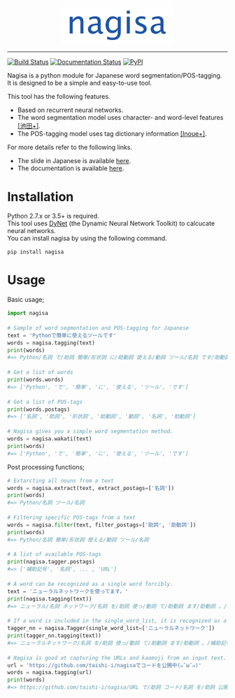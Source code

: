 <p align="center"><img width="50%" src="/nagisa/data/nagisa_image.jpg"/></p>

--------------------------------------------------------------------------------

[![Build Status](https://travis-ci.org/taishi-i/nagisa.svg?branch=master)](https://travis-ci.org/taishi-i/nagisa)
[![Documentation Status](https://readthedocs.org/projects/nagisa/badge/?version=latest)](https://nagisa.readthedocs.io/en/latest/?badge=latest)
[![PyPI](https://img.shields.io/pypi/v/nagisa.svg)](https://pypi.python.org/pypi/nagisa)

Nagisa is a python module for Japanese word segmentation/POS-tagging.  
It is designed to be a simple and easy-to-use tool.  

This tool has the following features.
- Based on recurrent neural networks. 
- The word segmentation model uses character- and word-level features [[池田+]](http://www.anlp.jp/proceedings/annual_meeting/2017/pdf_dir/B6-2.pdf).
- The POS-tagging model uses tag dictionary information [[Inoue+]](http://www.aclweb.org/anthology/K17-1042).

For more details refer to the following links.
- The slide in Japanese is available [here](https://drive.google.com/open?id=1AzR5wh5502u_OI_Jxwsq24t-er_rnJBP).
- The documentation is available [here](https://nagisa.readthedocs.io/en/latest/?badge=latest).

Installation
=============

Python 2.7.x or 3.5+ is required.  
This tool uses [DyNet](https://github.com/clab/dynet) (the Dynamic Neural Network Toolkit) to calcucate neural networks.  
You can install nagisa by using the following command.
```bash
pip install nagisa
```

Usage
======
Basic usage;
```python
import nagisa

# Sample of word segmentation and POS-tagging for Japanese
text = 'Pythonで簡単に使えるツールです'
words = nagisa.tagging(text)
print(words) 
#=> Python/名詞 で/助詞 簡単/形状詞 に/助動詞 使える/動詞 ツール/名詞 です/助動詞

# Get a list of words
print(words.words) 
#=> ['Python', 'で', '簡単', 'に', '使える', 'ツール', 'です']

# Get a list of POS-tags
print(words.postags) 
#=> ['名詞', '助詞', '形状詞', '助動詞', '動詞', '名詞', '助動詞']

# Nagisa gives you a simple word segmentation method.
words = nagisa.wakati(text)
print(words) 
#=> ['Python', 'で', '簡単', 'に', '使える', 'ツール', 'です']
```


Post processing functions;
```python
# Extarcting all nouns from a text 
words = nagisa.extract(text, extract_postags=['名詞']) 
print(words)   
#=> Python/名詞 ツール/名詞    
   
# Filtering specific POS-tags from a text  
words = nagisa.filter(text, filter_postags=['助詞', '助動詞']) 
print(words)   
#=> Python/名詞 簡単/形状詞 使える/動詞 ツール/名詞    
   
# A list of available POS-tags 
print(nagisa.tagger.postags)   
#=> ['補助記号', '名詞', ... , 'URL']

# A word can be recognized as a single word forcibly.   
text = 'ニューラルネットワークを使ってます。'  
print(nagisa.tagging(text))    
#=> ニューラル/名詞 ネットワーク/名詞 を/助詞 使っ/動詞 て/助動詞 ます/助動詞 。/補助記号  

# If a word is included in the single_word_list, it is recognized as a single word.    
tagger_nn = nagisa.Tagger(single_word_list=['ニューラルネットワーク']) 
print(tagger_nn.tagging(text))     
#=> ニューラルネットワーク/名詞 を/助詞 使っ/動詞 て/助動詞 ます/助動詞 。/補助記号

# Nagisa is good at capturing the URLs and kaomoji from an input text.
url = 'https://github.com/taishi-i/nagisaでコードを公開中(๑¯ω¯๑)'   
words = nagisa.tagging(url)
print(words)   
#=> https://github.com/taishi-i/nagisa/URL で/助詞 コード/名詞 を/助詞 公開/名詞 中/接尾辞 (๑　̄ω　̄๑)/補助記号
```

